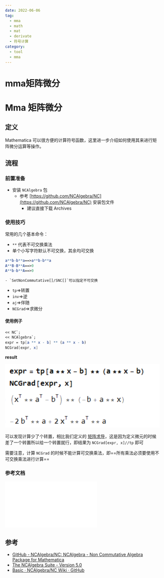 ```yaml
---
date: 2022-06-06
tag:
  - mma
  - math
  - mat
  - derivate
  - 符号计算
category:
  - tool
  - mma
---
```


# mma矩阵微分

# Mma 矩阵微分

## 定义

Mathematica 可以很方便的计算符号函数，这里进一步介绍如何使用其来进行矩阵微分运算等操作。

## 流程

### 前置准备

- 安装 `NCAlgebra` 包
	- 参考 [https://github.com/NCAlgebra/NC](https://github.com/NCAlgebra/NC) 安装包文件
		- 建议直接下载 Archives

### 使用技巧

常用的几个基本命令：
- `**` 代表不可交换乘法
- 单个小写字符默认不可交换，其余均可交换
```mathematica
a**b-b**a==>a**b-b**a
A**B-B**A==>0
A**b-b**A==>0
```
	- `SetNonCommutative[]/SNC[]`可以指定不可交换
- `tp`=>转置
- `inv`=>逆
- `aj`=>伴随
- `NCGrad`=>求微分

#### 使用例子

```mathematica
<< NC`;
<< NCAlgebra`;
expr = tp[a ** x - b] ** (a ** x - b)
NCGrad[expr, x]
```

**result**

![Pasted image 20220126170919](./assets/Pasted-image-20220126170919.png)

可以发现计算少了个转置，相比我们定义的 [矩阵求导](./../../math/线性代数/矩阵求导.md)，这是因为定义微元的时候差了一个转置所以给一个转置就行，即结果为 `NCGrad[expr, x]//tp` 即可

需要注意，计算 `NCGrad` 的时候不能计算可交换乘法，即==所有乘法必须要使用不可交换乘法进行计算==

### 参考文档

![DOC-NCAlgebra_5](./assets/DOC-NCAlgebra_5.0.pdf)

## 参考

- [GitHub - NCAlgebra/NC: NCAlgebra - Non Commutative Algebra Package for Mathematica](https://github.com/NCAlgebra/NC)
- [The NCAlgebra Suite - Version 5.0](https://mathweb.ucsd.edu/~ncalg/DOCUMENTATION/index.html#PackageNCDiff)
- [Basic · NCAlgebra/NC Wiki · GitHub](https://github.com/NCAlgebra/NC/wiki/Basic#inverses-transposes-and-adjoints)
